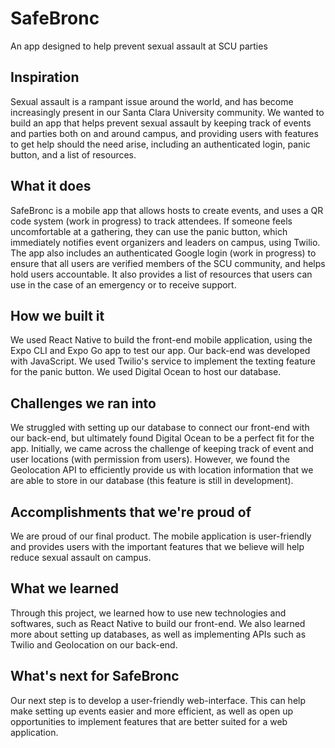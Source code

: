 # SafeBronc
An app designed to help prevent sexual assault at SCU parties
## Inspiration
Sexual assault is a rampant issue around the world, and has become increasingly present in our Santa Clara University community. We wanted to build an app that helps prevent sexual assault by keeping track of events and parties both on and around campus, and providing users with features to get help should the need arise, including an authenticated login, panic button, and a list of resources.

## What it does
SafeBronc is a mobile app that allows hosts to create events, and uses a QR code system (work in progress) to track attendees. If someone feels uncomfortable at a gathering, they can use the panic button, which immediately notifies event organizers and leaders on campus, using Twilio. The app also includes an authenticated Google login (work in progress) to ensure that all users are verified members of the SCU community, and helps hold users accountable. It also provides a list of resources that users can use in the case of an emergency or to receive support.

## How we built it
We used React Native to build the front-end mobile application, using the Expo CLI and Expo Go app to test our app. Our back-end was developed with JavaScript. We used Twilio's service to implement the texting feature for the panic button. We used Digital Ocean to host our database.

## Challenges we ran into
We struggled with setting up our database to connect our front-end with our back-end, but ultimately found Digital Ocean to be a perfect fit for the app. Initially, we came across the challenge of keeping track of event and user locations (with permission from users). However, we found the Geolocation API to efficiently provide us with location information that we are able to store in our database (this feature is still in development).

## Accomplishments that we're proud of
We are proud of our final product. The mobile application is user-friendly and provides users with the important features that we believe will help reduce sexual assault on campus.

## What we learned
Through this project, we learned how to use new technologies and softwares, such as React Native to build our front-end. We also learned more about setting up databases, as well as implementing APIs such as Twilio and Geolocation on our back-end.

## What's next for SafeBronc
Our next step is to develop a user-friendly web-interface. This can help make setting up events easier and more efficient, as well as open up opportunities to implement features that are better suited for a web application.
